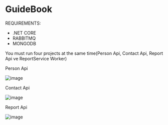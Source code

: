 # GuideBook

REQUIREMENTS:

* .NET CORE
* RABBITMQ
* MONGODB

You must run four projects at the same time(Person Api, Contact Api, Report Api ve ReportService Worker)

Person Api

![image](https://user-images.githubusercontent.com/119305359/205001677-2d9bf047-654e-477c-accc-5378500a1383.png)

Contact Api

![image](https://user-images.githubusercontent.com/119305359/205001535-cc2b7b0e-be63-4383-bb1d-a353a62c5920.png)

Report Api

![image](https://user-images.githubusercontent.com/119305359/205001843-37779128-b3cc-430e-a50d-07d520cd2656.png)

